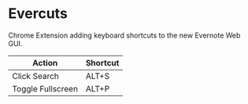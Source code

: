 # Evercuts
Chrome Extension adding keyboard shortcuts to the new Evernote Web GUI.

| Action       |   Shortcut  |
|----------    |-------------|
| Click Search |  ALT+S      |
| Toggle Fullscreen |  ALT+P |
